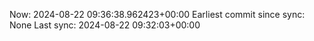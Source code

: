 Now: 2024-08-22 09:36:38.962423+00:00 Earliest commit since sync: None Last sync: 2024-08-22 09:32:03+00:00
